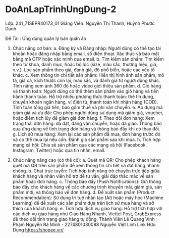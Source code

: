 # DoAnLapTrinhUngDung-2
Lớp: 241_71SEPR40173_01
Giảng Viên: Nguyễn Thị Thanh, Huỳnh Phước Danh

Đề Tài : Ứng dụng quản lý bán quần áo
1. Chức năng cơ bản:
a. Đăng ký và Đăng nhập:
Người dùng có thể tạo tài khoản hoặc đăng nhập bằng email, số điện thoại.
Xác thực và bảo mật bằng mã OTP hoặc xác minh qua email.
b. Tìm kiếm sản phẩm:
Tìm kiếm theo từ khóa, danh mục, hoặc bộ lọc (size, màu sắc, thương hiệu, giá, v.v.).
Lọc sản phẩm theo giá, đánh giá, độ phổ biến, hoặc các yếu tố khác.
c. Xem thông tin chi tiết sản phẩm:
Hiển thị hình ảnh sản phẩm, mô tả, giá cả, kích thước còn lại, màu sắc, và đánh giá từ người dùng khác.
Tính năng xem ảnh 360 độ hoặc video giới thiệu sản phẩm.
d. Giỏ hàng và thanh toán:
Người dùng có thể thêm sản phẩm vào giỏ hàng và tiến hành thanh toán.
Hỗ trợ nhiều phương thức thanh toán: thẻ tín dụng, chuyển khoản ngân hàng, ví điện tử, thanh toán khi nhận hàng (COD).
Tính toán tổng giá tiền, bao gồm thuế và phí vận chuyển.
e. Áp dụng mã giảm giá và ưu đãi:
Cho phép người dùng sử dụng mã giảm giá, voucher, hoặc điểm tích lũy để giảm giá đơn hàng.
f. Theo dõi đơn hàng:
Xem trạng thái đơn hàng: đã đặt, đang vận chuyển, hoặc đã giao.
Thông báo qua ứng dụng về tình trạng đơn hàng và thông báo đẩy khi có thay đổi.
g. Lịch sử mua hàng:
Xem lại các sản phẩm đã mua, đơn hàng trước đó và có thể mua lại nếu cần.
Đánh giá sản phẩm sau khi mua.
h. Tích hợp mạng xã hội:
Chia sẻ sản phẩm qua các mạng xã hội (Facebook, Instagram, Twitter) hoặc qua tin nhắn, email.

2. Chức năng nâng cao (có thể có):
a. Quét mã QR:
Cho phép khách hàng quét mã QR trên sản phẩm để xem thông tin chi tiết và đặt hàng nhanh chóng.
b. Chat trực tuyến:
Tích hợp tính năng trò chuyện trực tiếp giữa khách hàng và nhân viên hỗ trợ để tư vấn, giải đáp thắc mắc về sản phẩm hoặc đơn hàng.
c. Thông báo đẩy (Push Notifications):
Gửi thông báo đẩy cho khách hàng về các chương trình khuyến mãi, giảm giá, sản phẩm mới, và thông báo về đơn hàng.
d. Đề xuất sản phẩm (Product Recommendation):
Sử dụng trí tuệ nhân tạo (AI) hoặc máy học (Machine Learning) để đề xuất các sản phẩm dựa trên lịch sử mua hàng và sở thích của khách hàng.
e. Tích hợp dịch vụ giao hàng:
Hỗ trợ tích hợp với các dịch vụ giao hàng như Giao Hàng Nhanh, Viettel Post, GrabExpress để theo dõi tình trạng giao hàng tự động.
Thành Viên
Lê Quang Vinh
Phạm Nguyễn Bá Minh - 2274801030088
Nguyễn Việt Linh
Link Hữu Dụng
https://shopee.vn/
